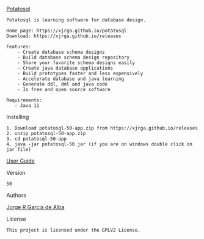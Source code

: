 [Potatosql](https://xjrga.github.io/potatosql "Potatosql: Database Design and Code Generation Software")

    Potatosql is learning software for database design. 

    Home page: https://xjrga.github.io/potatosql
    Download: https://xjrga.github.io/releases
      
    Features:
        - Create database schema designs
        - Build database schema design repository
        - Share your favorite schema designs easily
        - Create java database applications
        - Build prototypes faster and less expensively
        - Accelerate database and java learning
        - Generate ddl, dml and java code
        - Is free and open source software
    
    Requirements:
       - Java 11

Installing

    1. Download potatosql-50-app.zip from https://xjrga.github.io/releases
    2. unzip potatosql-50-app.zip
    3. cd potatosql-50-app
    4. java -jar potatosql-50.jar (if you are on windows double click on jar file)

[User Guide](https://xjrga.github.io/potatosql "Potatosql: Database Design and Code Generation Software")

Version
 
    50

Authors

[Jorge R Garcia de Alba](https://xjrga.github.io "Jorge R Garcia de Alba")

License

    This project is licensed under the GPLV2 License.

